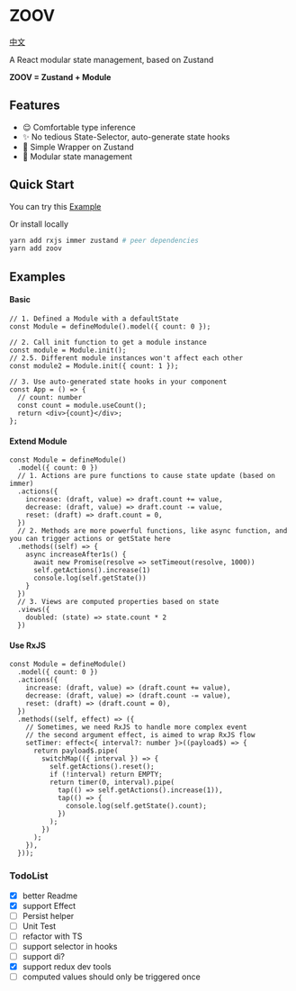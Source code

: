 # ZOOV

[中文](https://github.com/InfiniteXyy/zoov/blob/main/README.zh.md)

A React modular state management, based on Zustand

**ZOOV = Zustand + Module**

## Features

- 😌 Comfortable type inference
- ✨ No tedious State-Selector, auto-generate state hooks
- 🍳 Simple Wrapper on Zustand
- 🧮 Modular state management

## Quick Start

You can try this [Example](https://codesandbox.io/s/zoov-example-vmv3p)

Or install locally

```sh
yarn add rxjs immer zustand # peer dependencies
yarn add zoov
```

## Examples

#### Basic

```tsx
// 1. Defined a Module with a defaultState
const Module = defineModule().model({ count: 0 });

// 2. Call init function to get a module instance
const module = Module.init();
// 2.5. Different module instances won't affect each other
const module2 = Module.init({ count: 1 });

// 3. Use auto-generated state hooks in your component
const App = () => {
  // count: number
  const count = module.useCount();
  return <div>{count}</div>;
};
```

#### Extend Module

```tsx
const Module = defineModule()
  .model({ count: 0 })
  // 1. Actions are pure functions to cause state update (based on immer)
  .actions({
    increase: (draft, value) => draft.count += value,
    decrease: (draft, value) => draft.count -= value,
    reset: (draft) => draft.count = 0,
  })
  // 2. Methods are more powerful functions, like async function, and you can trigger actions or getState here
  .methods((self) => {
    async increaseAfter1s() {
      await new Promise(resolve => setTimeout(resolve, 1000))
      self.getActions().increase(1)
      console.log(self.getState())
    }
  })
  // 3. Views are computed properties based on state
  .views({
    doubled: (state) => state.count * 2
  })
```

#### Use RxJS

```tsx
const Module = defineModule()
  .model({ count: 0 })
  .actions({
    increase: (draft, value) => (draft.count += value),
    decrease: (draft, value) => (draft.count -= value),
    reset: (draft) => (draft.count = 0),
  })
  .methods((self, effect) => ({
    // Sometimes, we need RxJS to handle more complex event
    // the second argument effect, is aimed to wrap RxJS flow
    setTimer: effect<{ interval?: number }>((payload$) => {
      return payload$.pipe(
        switchMap(({ interval }) => {
          self.getActions().reset();
          if (!interval) return EMPTY;
          return timer(0, interval).pipe(
            tap(() => self.getActions().increase(1)),
            tap(() => {
              console.log(self.getState().count);
            })
          );
        })
      );
    }),
  }));
```

### TodoList

- [x] better Readme
- [x] support Effect
- [ ] Persist helper
- [ ] Unit Test
- [ ] refactor with TS
- [ ] support selector in hooks
- [ ] support di?
- [x] support redux dev tools
- [ ] computed values should only be triggered once
